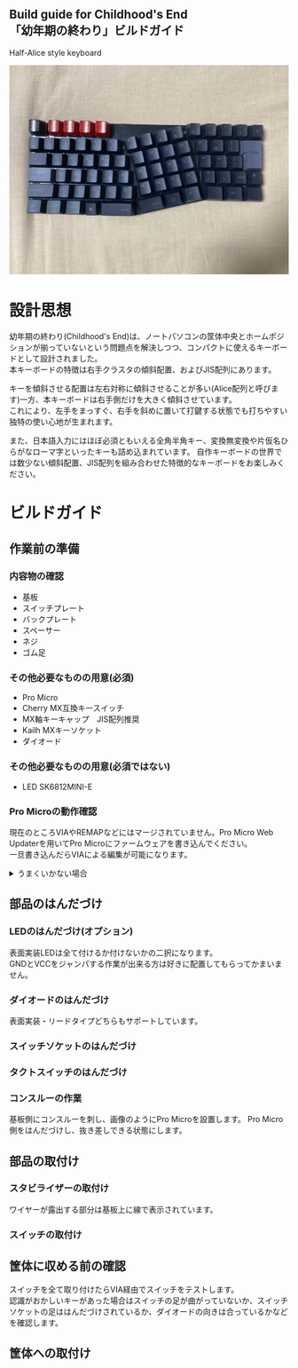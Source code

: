 Build guide for Childhood's End  
「幼年期の終わり」ビルドガイド
----------------------------
Half-Alice style keyboard

![Childhood's End](img/CE-1.jpg)

# 設計思想
幼年期の終わり(Childhood's End)は、ノートパソコンの筐体中央とホームポジションが揃っていないという問題点を解決しつつ、コンパクトに使えるキーボードとして設計されました。  
本キーボードの特徴は右手クラスタの傾斜配置、およびJIS配列にあります。  
  
キーを傾斜させる配置は左右対称に傾斜させることが多い(Alice配列と呼びます)一方、本キーボードは右手側だけを大きく傾斜させています。  
これにより、左手をまっすぐ、右手を斜めに置いて打鍵する状態でも打ちやすい独特の使い心地が生まれます。  
  
また、日本語入力にはほぼ必須ともいえる全角半角キー、変換無変換や片仮名ひらがなローマ字といったキーも詰め込まれています。
自作キーボードの世界では数少ない傾斜配置、JIS配列を組み合わせた特徴的なキーボードをお楽しみください。

# ビルドガイド

## 作業前の準備
### 内容物の確認
 - 基板
 - スイッチプレート
 - バックプレート
 - スペーサー
 - ネジ
 - ゴム足
### その他必要なものの用意(必須)
 - Pro Micro
 - Cherry MX互換キースイッチ
 - MX軸キーキャップ　JIS配列推奨
 - Kailh MXキーソケット
 - ダイオード
### その他必要なものの用意(必須ではない)
 - LED SK6812MINI-E
### Pro Microの動作確認
現在のところVIAやREMAPなどにはマージされていません。Pro Micro Web Updaterを用いてPro Microにファームウェアを書き込んでください。  
一旦書き込んだらVIAによる編集が可能になります。  
<details>
<summary>うまくいかない場合</summary>
  通信用ケーブルで接続していること、ChromeでUpdaterを開いていることを確認してください。  
  それでも認識しなかったり、書き込めない場合は初期不良かもしれません。
</details>


## 部品のはんだづけ
### LEDのはんだづけ(オプション)
表面実装LEDは全て付けるか付けないかの二択になります。  
GNDとVCCをジャンパする作業が出来る方は好きに配置してもらってかまいません。

### ダイオードのはんだづけ
表面実装・リードタイプどちらもサポートしています。

### スイッチソケットのはんだづけ

### タクトスイッチのはんだづけ

### コンスルーの作業
基板側にコンスルーを刺し、画像のようにPro Microを設置します。
Pro Micro側をはんだづけし、抜き差しできる状態にします。

## 部品の取付け
### スタビライザーの取付け
ワイヤーが露出する部分は基板上に線で表示されています。

### スイッチの取付け

## 筐体に収める前の確認
スイッチを全て取り付けたらVIA経由でスイッチをテストします。  
認識がおかしいキーがあった場合はスイッチの足が曲がっていないか、スイッチソケットの足ははんだづけされているか、ダイオードの向きは合っているかなどを確認します。

## 筐体への取付け

